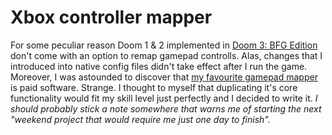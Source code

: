 # Xbox controller mapper

For some peculiar reason Doom 1 & 2 implemented in [Doom 3: BFG Edition](https://store.steampowered.com/app/208200/Doom_3_BFG_Edition/) don't come with an option to remap gamepad controlls. Alas, changes that I introduced into native config files didn't take effect after I run the game. Moreover, I was astounded to discover that [my favourite gamepad mapper](https://www.xpadder.com) is paid software. Strange. I thought to myself that duplicating it's core functionality would fit my skill level just perfectly and I decided to write it. *I should probably stick a note somewhere that warns me of starting the next "weekend project that would require me just one day to finish".*
